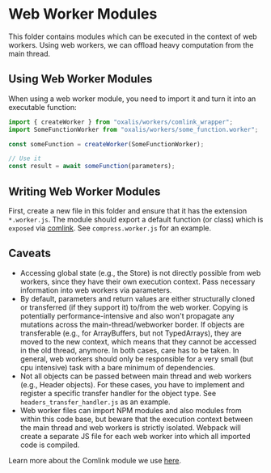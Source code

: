 # Web Worker Modules

This folder contains modules which can be executed in the context of web workers.
Using web workers, we can offload heavy computation from the main thread.

## Using Web Worker Modules

When using a web worker module, you need to import it and turn it into an executable function:

```js
import { createWorker } from "oxalis/workers/comlink_wrapper";
import SomeFunctionWorker from "oxalis/workers/some_function.worker";

const someFunction = createWorker(SomeFunctionWorker);

// Use it
const result = await someFunction(parameters);
```

## Writing Web Worker Modules

First, create a new file in this folder and ensure that it has the extension `*.worker.js`.
The module should export a default function (or class) which is `exposed` via [comlink](https://github.com/GoogleChromeLabs/comlink).
See `compress.worker.js` for an example.

## Caveats

- Accessing global state (e.g., the Store) is not directly possible from web workers, since they have their own execution context. Pass necessary information into web workers via parameters.
- By default, parameters and return values are either structurally cloned or transferred (if they support it) to/from the web worker. Copying is potentially performance-intensive and also won't propagate any mutations across the main-thread/webworker border. If objects are transferable (e.g., for ArrayBuffers, but not TypedArrays), they are moved to the new context, which means that they cannot be accessed in the old thread, anymore. In both cases, care has to be taken. In general, web workers should only be responsible for a very small (but cpu intensive) task with a bare minimum of dependencies.
- Not all objects can be passed between main thread and web workers (e.g., Header objects). For these cases, you have to implement and register a specific transfer handler for the object type. See `headers_transfer_handler.js` as an example.
- Web worker files can import NPM modules and also modules from within this code base, but beware that the execution context between the main thread and web workers is strictly isolated. Webpack will create a separate JS file for each web worker into which all imported code is compiled.

Learn more about the Comlink module we use [here](https://github.com/GoogleChromeLabs/comlink).
